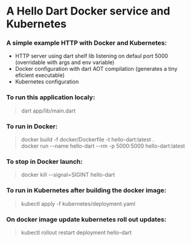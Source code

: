 # A Hello Dart Docker service and Kubernetes

### A simple example HTTP with Docker and Kubernetes:  
- HTTP server using dart shelf lib listening on defaul port 5000 (overridable with args and env variable)  
- Docker configuration with dart AOT compilation (generates a tiny eficient executable)  
- Kubernetes configuration  

### To run this application localy:
> dart app/lib/main.dart   

### To run in Docker:
> docker build -f docker/Dockerfile -t hello-dart:latest .  
> docker run --name hello-dart --rm -p 5000:5000 hello-dart:latest  

### To stop in Docker launch:
> docker kill --signal=SIGINT hello-dart   

### To run in Kubernetes after building the docker image:
> kubectl apply -f kubernetes/deployment.yaml   

### On docker image update kubernetes roll out updates:
> kubectl rollout restart deployment hello-dart  
